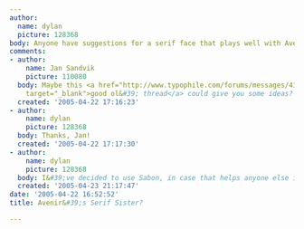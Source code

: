 ```yaml
---
author:
  name: dylan
  picture: 128368
body: Anyone have suggestions for a serif face that plays well with Avenir?
comments:
- author:
    name: Jan Sandvik
    picture: 110080
  body: Maybe this <a href="http://www.typophile.com/forums/messages/4100/54609.html?1101982524"
    target="_blank">good ol&#39; thread</a> could give you some ideas?
  created: '2005-04-22 17:16:23'
- author:
    name: dylan
    picture: 128368
  body: Thanks, Jan!
  created: '2005-04-22 17:17:30'
- author:
    name: dylan
    picture: 128368
  body: I&#39;ve decided to use Sabon, in case that helps anyone else in the future.
  created: '2005-04-23 21:17:47'
date: '2005-04-22 16:52:52'
title: Avenir&#39;s Serif Sister?

---
```

